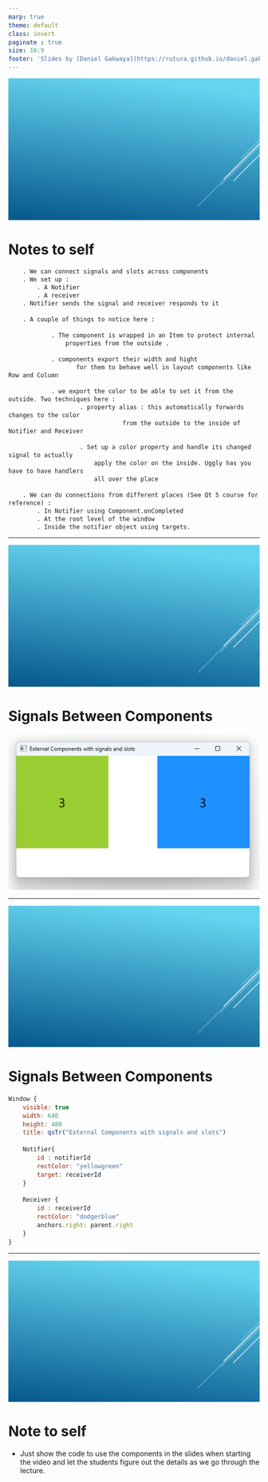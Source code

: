 ```yaml
---
marp: true
theme: default
class: invert
paginate : true
size: 16:9
footer: 'Slides by [Daniel Gakwaya](https://rutura.github.io/daniel.gakwaya/) at [LearnQtGuide](https://www.learnqt.guide/)'
---
```

![bg](images/slide_background.png)
# Notes to self
        . We can connect signals and slots across components
        . We set up :
            . A Notifier
            . A receiver
        . Notifier sends the signal and receiver responds to it

        . A couple of things to notice here :

                . The component is wrapped in an Item to protect internal
                    properties from the outside .

                . components export their width and hight
                       for them to behave well in layout components like Row and Column

                . we export the color to be able to set it from the outside. Two techniques here :
                        . property alias : this automatically forwards changes to the color
                                    from the outside to the inside of Notifier and Receiver

                        . Set up a color property and handle its changed signal to actually
                            apply the color on the inside. Uggly has you have to have handlers
                            all over the place

        . We can do connections from different places (See Qt 5 course for reference) :
            . In Notifier using Component.onCompleted
            . At the root level of the window
            . Inside the notifier object using targets.    
---
![bg](images/slide_background.png)
# Signals Between Components
![](images/1.png)

---

![bg](images/slide_background.png)
# Signals Between Components
```qml
Window {
    visible: true
    width: 640
    height: 480
    title: qsTr("External Components with signals and slots")

    Notifier{
        id : notifierId
        rectColor: "yellowgreen"
        target: receiverId
    }

    Receiver {
        id : receiverId
        rectColor: "dodgerblue"
        anchors.right: parent.right
    }
}  
```

---

![bg](images/slide_background.png)
# Note to self
* Just show the code to use the components in the slides when starting the video and let the students figure out the details as we go through the lecture.









